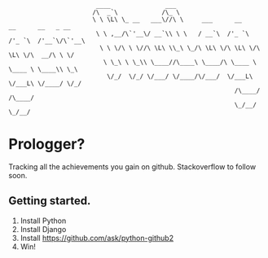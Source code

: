                             ____               ___                                           
                           /\  _`\            /\_ \                                          
                           \ \ \L\ \_ __   ___\//\ \     ___      __      __      __   _ __  
                            \ \ ,__/\`'__\/ __`\\ \ \   / __`\  /'_ `\  /'_ `\  /'__`\/\`'__\
                             \ \ \/\ \ \//\ \L\ \\_\ \_/\ \L\ \/\ \L\ \/\ \L\ \/\  __/\ \ \/ 
                              \ \_\ \ \_\\ \____//\____\ \____/\ \____ \ \____ \ \____\\ \_\ 
                               \/_/  \/_/ \/___/ \/____/\/___/  \/___L\ \/___L\ \/____/ \/_/ 
                                                                  /\____/ /\____/            
                                                                  \_/__/  \_/__/             


# Prologger?
Tracking all the achievements you gain on github. Stackoverflow to follow soon.

## Getting started.
1. Install Python
2. Install Django
3. Install https://github.com/ask/python-github2
5. Win!